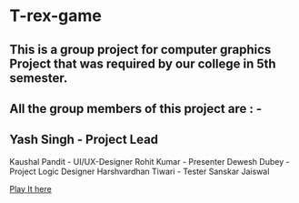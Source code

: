 # T-rex-game
## This is a group project for computer graphics Project that was required by our college in 5th semester.
## All the group members of this project are : -
## Yash Singh - Project Lead
 Kaushal Pandit - UI/UX-Designer
Rohit Kumar - Presenter
Dewesh Dubey - Project Logic Designer
Harshvardhan Tiwari - Tester
Sanskar Jaiswal

[Play It here](https://kaushal90060.github.io/T-rex-game/)
